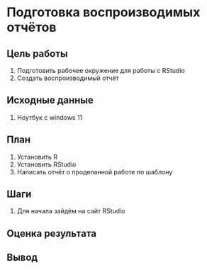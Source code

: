 # Подготовка воспроизводимых отчётов

## Цель работы
1. Подготовить рабочее окружение для работы с RStudio
2. Создать воспроизводимый отчёт

## Исходные данные
1. Ноутбук с windows 11

## План 
1. Установить R
2. Установить RStudio
3. Написать отчёт о проделанной работе по шаблону

## Шаги
1. Для начала зайдём на сайт RStudio


## Оценка результата

## Вывод